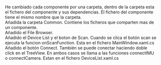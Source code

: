 He cambiado cada componente por una carpeta, dentro de la carpeta esta el fichero del componente y sus dependencias. El fichero del componente tiene el mismo nombre que la carpeta.<br/>
Añadida la carpeta Common. Contiene los ficheros que comparten mas de un componente.<br/>
Añadido el File Browser.<br/>
Añadido el Device List y el boton de Scan. Cuando se clica el botón scan se ejecuta la funcion onScanFunction. Esta en el fichero MainWindow.xaml.cs<br/>
Añadido el botón Connect. También se puede conectar haciendo doble click en el TreeView. En ambos casos se llama a las funciones connectIMU o connectCamera. Estan en el fichero DeviceList.xaml.cs<br/>